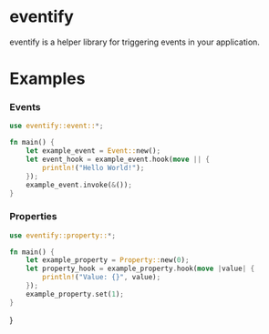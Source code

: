 # eventify
eventify is a helper library for triggering events in your application.

# Examples
### Events
```rust
use eventify::event::*;

fn main() {
    let example_event = Event::new();
    let event_hook = example_event.hook(move || {
        println!("Hello World!");
    });
    example_event.invoke(&());
}
```
### Properties
```rust
use eventify::property::*;

fn main() {
    let example_property = Property::new(0);
    let property_hook = example_property.hook(move |value| {
        println!("Value: {}", value);
    });
    example_property.set(1);
}
```   
}